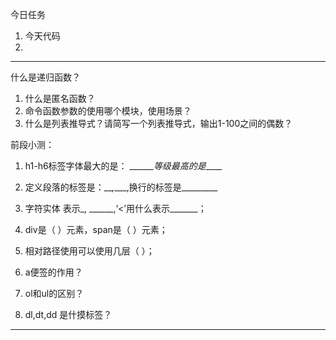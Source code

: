 今日任务

1. 今天代码
2. 
---

什么是递归函数？

1. 什么是匿名函数？
2. 命令函数参数的使用哪个模块，使用场景？
3. 什么是列表推导式？请简写一个列表推导式，输出1-100之间的偶数？

前段小测：

1. h1-h6标签字体最大的是： \_\_\_\_\_\__等级最高的是_\_\_\_\_
2. 定义段落的标签是：\_\__,_\_\_\_,换行的标签是\_\_\_\_\_\_\_\_\_
3. 字符实体 表示_, \_\_\_\_\_\_,‘&lt;’用什么表示\_\_\_\_\_\_\_；
4. div是（    ）元素，span是（    ）元素；
5. 相对路径使用可以使用几层（     ）；

6. a便签的作用？

7. ol和ul的区别？

8. dl,dt,dd 是什摸标签？

---



